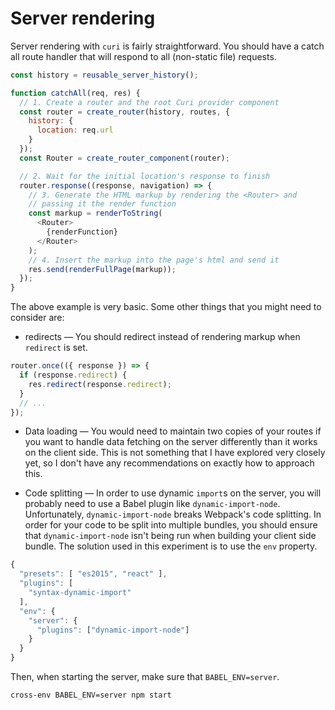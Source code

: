 # Server rendering

Server rendering with `curi` is fairly straightforward. You should have a catch all route handler that will respond to all (non-static file) requests.

```js
const history = reusable_server_history();

function catchAll(req, res) {
  // 1. Create a router and the root Curi provider component
  const router = create_router(history, routes, {
    history: {
      location: req.url
    }
  });
  const Router = create_router_component(router);

  // 2. Wait for the initial location's response to finish
  router.response((response, navigation) => {
    // 3. Generate the HTML markup by rendering the <Router> and
    // passing it the render function
    const markup = renderToString(
      <Router>
        {renderFunction}
      </Router>
    );
    // 4. Insert the markup into the page's html and send it
    res.send(renderFullPage(markup));
  });
}
```

The above example is very basic. Some other things that you might need to consider are:

* redirects — You should redirect instead of rendering markup when `redirect` is set.

```js
router.once(({ response }) => {
  if (response.redirect) {
    res.redirect(response.redirect);
  }
  // ...
});
```

* Data loading — You would need to maintain two copies of your routes if you want to handle data fetching on the server differently than it works on the client side. This is not something that I have explored very closely yet, so I don't have any recommendations on exactly how to approach this.

* Code splitting — In order to use dynamic `import`s on the server, you will probably need to use a Babel plugin like `dynamic-import-node`. Unfortunately, `dynamic-import-node` breaks Webpack's code splitting. In order for your code to be split into multiple bundles, you should ensure that `dynamic-import-node` isn't being run when building your client side bundle. The solution used in this experiment is to use the `env` property.

```js
{
  "presets": [ "es2015", "react" ],
  "plugins": [
    "syntax-dynamic-import"
  ],
  "env": {
    "server": {
      "plugins": ["dynamic-import-node"]
    }
  }
}
```

Then, when starting the server, make sure that `BABEL_ENV=server`.

```
cross-env BABEL_ENV=server npm start
```

